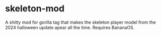 # skeleton-mod
A shitty mod for gorilla tag that makes the skeleton player model from the 2024 halloween update apear all the time. Requires BananaOS.
